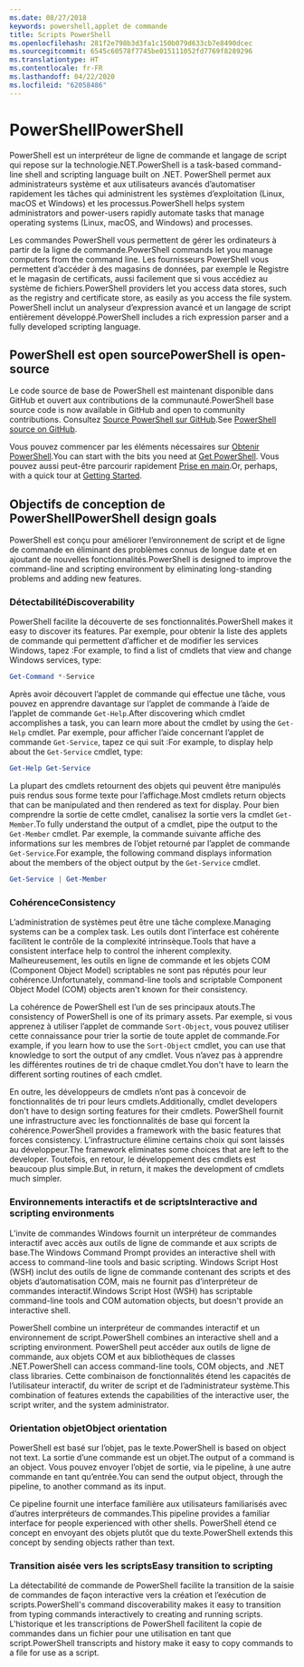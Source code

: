 ```yaml
---
ms.date: 08/27/2018
keywords: powershell,applet de commande
title: Scripts PowerShell
ms.openlocfilehash: 281f2e798b3d3fa1c150b079d633cb7e8490dcec
ms.sourcegitcommit: 6545c60578f7745be015111052fd7769f8289296
ms.translationtype: HT
ms.contentlocale: fr-FR
ms.lasthandoff: 04/22/2020
ms.locfileid: "62058486"
---
```

# <a name="powershell"></a><span data-ttu-id="66718-103">PowerShell</span><span class="sxs-lookup"><span data-stu-id="66718-103">PowerShell</span></span>

<span data-ttu-id="66718-104">PowerShell est un interpréteur de ligne de commande et langage de script qui repose sur la technologie.NET.</span><span class="sxs-lookup"><span data-stu-id="66718-104">PowerShell is a task-based command-line shell and scripting language built on .NET.</span></span>
<span data-ttu-id="66718-105">PowerShell permet aux administrateurs système et aux utilisateurs avancés d’automatiser rapidement les tâches qui administrent les systèmes d’exploitation (Linux, macOS et Windows) et les processus.</span><span class="sxs-lookup"><span data-stu-id="66718-105">PowerShell helps system administrators and power-users rapidly automate tasks that manage operating systems (Linux, macOS, and Windows) and processes.</span></span>

<span data-ttu-id="66718-106">Les commandes PowerShell vous permettent de gérer les ordinateurs à partir de la ligne de commande.</span><span class="sxs-lookup"><span data-stu-id="66718-106">PowerShell commands let you manage computers from the command line.</span></span> <span data-ttu-id="66718-107">Les fournisseurs PowerShell vous permettent d’accéder à des magasins de données, par exemple le Registre et le magasin de certificats, aussi facilement que si vous accédiez au système de fichiers.</span><span class="sxs-lookup"><span data-stu-id="66718-107">PowerShell providers let you access data stores, such as the registry and certificate store, as easily as you access the file system.</span></span> <span data-ttu-id="66718-108">PowerShell inclut un analyseur d’expression avancé et un langage de script entièrement développé.</span><span class="sxs-lookup"><span data-stu-id="66718-108">PowerShell includes a rich expression parser and a fully developed scripting language.</span></span>

## <a name="powershell-is-open-source"></a><span data-ttu-id="66718-109">PowerShell est open source</span><span class="sxs-lookup"><span data-stu-id="66718-109">PowerShell is open-source</span></span>

<span data-ttu-id="66718-110">Le code source de base de PowerShell est maintenant disponible dans GitHub et ouvert aux contributions de la communauté.</span><span class="sxs-lookup"><span data-stu-id="66718-110">PowerShell base source code is now available in GitHub and open to community contributions.</span></span>
<span data-ttu-id="66718-111">Consultez [Source PowerShell sur GitHub](https://github.com/powershell/powershell).</span><span class="sxs-lookup"><span data-stu-id="66718-111">See [PowerShell source on GitHub](https://github.com/powershell/powershell).</span></span>

<span data-ttu-id="66718-112">Vous pouvez commencer par les éléments nécessaires sur [Obtenir PowerShell](https://github.com/PowerShell/PowerShell#get-powershell).</span><span class="sxs-lookup"><span data-stu-id="66718-112">You can start with the bits you need at [Get PowerShell](https://github.com/PowerShell/PowerShell#get-powershell).</span></span>
<span data-ttu-id="66718-113">Vous pouvez aussi peut-être parcourir rapidement [Prise en main](https://github.com/PowerShell/PowerShell/blob/master/docs/learning-powershell).</span><span class="sxs-lookup"><span data-stu-id="66718-113">Or, perhaps, with a quick tour at [Getting Started](https://github.com/PowerShell/PowerShell/blob/master/docs/learning-powershell).</span></span>

## <a name="powershell-design-goals"></a><span data-ttu-id="66718-114">Objectifs de conception de PowerShell</span><span class="sxs-lookup"><span data-stu-id="66718-114">PowerShell design goals</span></span>

<span data-ttu-id="66718-115">PowerShell est conçu pour améliorer l’environnement de script et de ligne de commande en éliminant des problèmes connus de longue date et en ajoutant de nouvelles fonctionnalités.</span><span class="sxs-lookup"><span data-stu-id="66718-115">PowerShell is designed to improve the command-line and scripting environment by eliminating long-standing problems and adding new features.</span></span>

### <a name="discoverability"></a><span data-ttu-id="66718-116">Détectabilité</span><span class="sxs-lookup"><span data-stu-id="66718-116">Discoverability</span></span>

<span data-ttu-id="66718-117">PowerShell facilite la découverte de ses fonctionnalités.</span><span class="sxs-lookup"><span data-stu-id="66718-117">PowerShell makes it easy to discover its features.</span></span> <span data-ttu-id="66718-118">Par exemple, pour obtenir la liste des applets de commande qui permettent d’afficher et de modifier les services Windows, tapez :</span><span class="sxs-lookup"><span data-stu-id="66718-118">For example, to find a list of cmdlets that view and change Windows services, type:</span></span>

```powershell
Get-Command *-Service
```

<span data-ttu-id="66718-119">Après avoir découvert l’applet de commande qui effectue une tâche, vous pouvez en apprendre davantage sur l’applet de commande à l’aide de l’applet de commande `Get-Help`.</span><span class="sxs-lookup"><span data-stu-id="66718-119">After discovering which cmdlet accomplishes a task, you can learn more about the cmdlet by using the `Get-Help` cmdlet.</span></span> <span data-ttu-id="66718-120">Par exemple, pour afficher l’aide concernant l’applet de commande `Get-Service`, tapez ce qui suit :</span><span class="sxs-lookup"><span data-stu-id="66718-120">For example, to display help about the `Get-Service` cmdlet, type:</span></span>

```powershell
Get-Help Get-Service
```

<span data-ttu-id="66718-121">La plupart des cmdlets retournent des objets qui peuvent être manipulés puis rendus sous forme texte pour l’affichage.</span><span class="sxs-lookup"><span data-stu-id="66718-121">Most cmdlets return objects that can be manipulated and then rendered as text for display.</span></span> <span data-ttu-id="66718-122">Pour bien comprendre la sortie de cette cmdlet, canalisez la sortie vers la cmdlet `Get-Member`.</span><span class="sxs-lookup"><span data-stu-id="66718-122">To fully understand the output of a cmdlet, pipe the output to the `Get-Member` cmdlet.</span></span> <span data-ttu-id="66718-123">Par exemple, la commande suivante affiche des informations sur les membres de l’objet retourné par l’applet de commande `Get-Service`.</span><span class="sxs-lookup"><span data-stu-id="66718-123">For example, the following command displays information about the members of the object output by the `Get-Service` cmdlet.</span></span>

```powershell
Get-Service | Get-Member
```

### <a name="consistency"></a><span data-ttu-id="66718-124">Cohérence</span><span class="sxs-lookup"><span data-stu-id="66718-124">Consistency</span></span>

<span data-ttu-id="66718-125">L’administration de systèmes peut être une tâche complexe.</span><span class="sxs-lookup"><span data-stu-id="66718-125">Managing systems can be a complex task.</span></span> <span data-ttu-id="66718-126">Les outils dont l’interface est cohérente facilitent le contrôle de la complexité intrinsèque.</span><span class="sxs-lookup"><span data-stu-id="66718-126">Tools that have a consistent interface help to control the inherent complexity.</span></span> <span data-ttu-id="66718-127">Malheureusement, les outils en ligne de commande et les objets COM (Component Object Model) scriptables ne sont pas réputés pour leur cohérence.</span><span class="sxs-lookup"><span data-stu-id="66718-127">Unfortunately, command-line tools and scriptable Component Object Model (COM) objects aren't known for their consistency.</span></span>

<span data-ttu-id="66718-128">La cohérence de PowerShell est l’un de ses principaux atouts.</span><span class="sxs-lookup"><span data-stu-id="66718-128">The consistency of PowerShell is one of its primary assets.</span></span> <span data-ttu-id="66718-129">Par exemple, si vous apprenez à utiliser l’applet de commande `Sort-Object`, vous pouvez utiliser cette connaissance pour trier la sortie de toute applet de commande.</span><span class="sxs-lookup"><span data-stu-id="66718-129">For example, if you learn how to use the `Sort-Object` cmdlet, you can use that knowledge to sort the output of any cmdlet.</span></span> <span data-ttu-id="66718-130">Vous n’avez pas à apprendre les différentes routines de tri de chaque cmdlet.</span><span class="sxs-lookup"><span data-stu-id="66718-130">You don't have to learn the different sorting routines of each cmdlet.</span></span>

<span data-ttu-id="66718-131">En outre, les développeurs de cmdlets n’ont pas à concevoir de fonctionnalités de tri pour leurs cmdlets.</span><span class="sxs-lookup"><span data-stu-id="66718-131">Additionally, cmdlet developers don't have to design sorting features for their cmdlets.</span></span> <span data-ttu-id="66718-132">PowerShell fournit une infrastructure avec les fonctionnalités de base qui forcent la cohérence.</span><span class="sxs-lookup"><span data-stu-id="66718-132">PowerShell provides a framework with the basic features that forces consistency.</span></span> <span data-ttu-id="66718-133">L’infrastructure élimine certains choix qui sont laissés au développeur.</span><span class="sxs-lookup"><span data-stu-id="66718-133">The framework eliminates some choices that are left to the developer.</span></span> <span data-ttu-id="66718-134">Toutefois, en retour, le développement des cmdlets est beaucoup plus simple.</span><span class="sxs-lookup"><span data-stu-id="66718-134">But, in return, it makes the development of cmdlets much simpler.</span></span>

### <a name="interactive-and-scripting-environments"></a><span data-ttu-id="66718-135">Environnements interactifs et de scripts</span><span class="sxs-lookup"><span data-stu-id="66718-135">Interactive and scripting environments</span></span>

<span data-ttu-id="66718-136">L’invite de commandes Windows fournit un interpréteur de commandes interactif avec accès aux outils de ligne de commande et aux scripts de base.</span><span class="sxs-lookup"><span data-stu-id="66718-136">The Windows Command Prompt provides an interactive shell with access to command-line tools and basic scripting.</span></span> <span data-ttu-id="66718-137">Windows Script Host (WSH) inclut des outils de ligne de commande contenant des scripts et des objets d’automatisation COM, mais ne fournit pas d’interpréteur de commandes interactif.</span><span class="sxs-lookup"><span data-stu-id="66718-137">Windows Script Host (WSH) has scriptable command-line tools and COM automation objects, but doesn't provide an interactive shell.</span></span>

<span data-ttu-id="66718-138">PowerShell combine un interpréteur de commandes interactif et un environnement de script.</span><span class="sxs-lookup"><span data-stu-id="66718-138">PowerShell combines an interactive shell and a scripting environment.</span></span> <span data-ttu-id="66718-139">PowerShell peut accéder aux outils de ligne de commande, aux objets COM et aux bibliothèques de classes .NET.</span><span class="sxs-lookup"><span data-stu-id="66718-139">PowerShell can access command-line tools, COM objects, and .NET class libraries.</span></span> <span data-ttu-id="66718-140">Cette combinaison de fonctionnalités étend les capacités de l’utilisateur interactif, du writer de script et de l’administrateur système.</span><span class="sxs-lookup"><span data-stu-id="66718-140">This combination of features extends the capabilities of the interactive user, the script writer, and the system administrator.</span></span>

### <a name="object-orientation"></a><span data-ttu-id="66718-141">Orientation objet</span><span class="sxs-lookup"><span data-stu-id="66718-141">Object orientation</span></span>

<span data-ttu-id="66718-142">PowerShell est basé sur l’objet, pas le texte.</span><span class="sxs-lookup"><span data-stu-id="66718-142">PowerShell is based on object not text.</span></span> <span data-ttu-id="66718-143">La sortie d’une commande est un objet.</span><span class="sxs-lookup"><span data-stu-id="66718-143">The output of a command is an object.</span></span> <span data-ttu-id="66718-144">Vous pouvez envoyer l’objet de sortie, via le pipeline, à une autre commande en tant qu’entrée.</span><span class="sxs-lookup"><span data-stu-id="66718-144">You can send the output object, through the pipeline, to another command as its input.</span></span>

<span data-ttu-id="66718-145">Ce pipeline fournit une interface familière aux utilisateurs familiarisés avec d’autres interpréteurs de commandes.</span><span class="sxs-lookup"><span data-stu-id="66718-145">This pipeline provides a familiar interface for people experienced with other shells.</span></span> <span data-ttu-id="66718-146">PowerShell étend ce concept en envoyant des objets plutôt que du texte.</span><span class="sxs-lookup"><span data-stu-id="66718-146">PowerShell extends this concept by sending objects rather than text.</span></span>

### <a name="easy-transition-to-scripting"></a><span data-ttu-id="66718-147">Transition aisée vers les scripts</span><span class="sxs-lookup"><span data-stu-id="66718-147">Easy transition to scripting</span></span>

<span data-ttu-id="66718-148">La détectabilité de commande de PowerShell facilite la transition de la saisie de commandes de façon interactive vers la création et l’exécution de scripts.</span><span class="sxs-lookup"><span data-stu-id="66718-148">PowerShell's command discoverability makes it easy to transition from typing commands interactively to creating and running scripts.</span></span> <span data-ttu-id="66718-149">L’historique et les transcriptions de PowerShell facilitent la copie de commandes dans un fichier pour une utilisation en tant que script.</span><span class="sxs-lookup"><span data-stu-id="66718-149">PowerShell transcripts and history make it easy to copy commands to a file for use as a script.</span></span>
